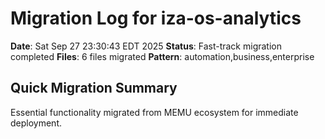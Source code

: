 # Migration Log for iza-os-analytics

**Date**: Sat Sep 27 23:30:43 EDT 2025
**Status**: Fast-track migration completed
**Files**:        6 files migrated
**Pattern**: automation,business,enterprise

## Quick Migration Summary
Essential functionality migrated from MEMU ecosystem for immediate deployment.
